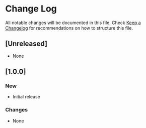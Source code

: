 # Change Log

All notable changes will be documented in this file. Check [Keep a Changelog](http://keepachangelog.com/) for recommendations on how to structure this file.

## [Unreleased]

- None

## [1.0.0]

### New

- Initial release

### Changes

- None
